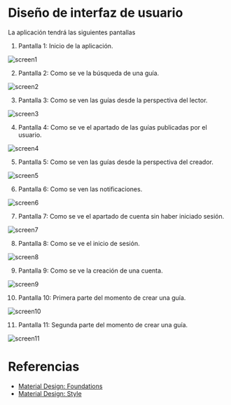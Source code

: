 # Diseño de interfaz de usuario

La aplicación tendrá las siguientes pantallas

1. Pantalla 1: Inicio de la aplicación.

![screen1](images/1.Inicio.png)

2. Pantalla 2: Como se ve la búsqueda de una guía.

![screen2](images/2.InicioBusquedaGuia.png)

3. Pantalla 3: Como se ven las guías desde la perspectiva del lector.

![screen3](images/3.InicioVistaGuia.png)

4. Pantalla 4: Como se ve el apartado de las guías publicadas por el usuario.
   
![screen4](images/4.MisGuias.png)
   
5. Pantalla 5: Como se ven las guías desde la perspectiva del creador.
   
![screen5](images/5.VistaMiGuia.png)
   
6. Pantalla 6: Como se ven las notificaciones.
   
![screen6](images/6.Notificaciones.png)
   
7. Pantalla 7: Como se ve el apartado de cuenta sin haber iniciado sesión.
   
![screen7](images/7.Cuenta.png)
   
8. Pantalla 8: Como se ve el inicio de sesión.
   
![screen8](images/8.IniciarSesion.png)
    
9. Pantalla 9: Como se ve la creación de una cuenta.
   
![screen9](images/9.CrearCuenta.png)
    
10. Pantalla 10: Primera parte del momento de crear una guía.
   
![screen10](images/10.CrearGuiaPrimeraVista.png)
    
11. Pantalla 11: Segunda parte del momento de crear una guía.
   
![screen11](images/11.CrearGuiaSegundaVista.png)

# Referencias

- [Material Design: Foundations](https://m3.material.io/foundations)
- [Material Design: Style](https://m3.material.io/styles)
